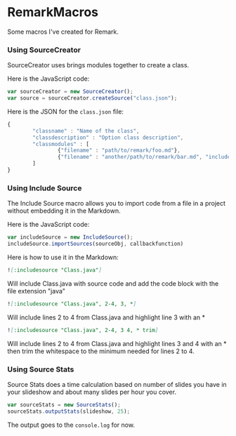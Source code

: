 # RemarkMacros
Some macros I've created for Remark.

### Using SourceCreator

SourceCreator uses brings modules together to create a class.

Here is the JavaScript code:

```javascript
var sourceCreator = new SourceCreator();
var source = sourceCreator.createSource("class.json");
```

Here is the JSON for the `class.json` file:

```javascript
{
        "classname" : "Name of the class",
        "classdescription" : "Option class description",
        "classmodules" : [
                {"filename" : "path/to/remark/foo.md"},
                {"filename" : "another/path/to/remark/bar.md", "include" : "1-2 5-7", "exclude" : "6"}
        ]
}
```

### Using Include Source

The Include Source macro allows you to import code from a file in a project without embedding it in the Markdown.

Here is the JavaScript code:

```javascript
var includeSource = new IncludeSource();
includeSource.importSources(sourceObj, callbackfunction)
```

Here is how to use it in the Markdown:

```markdown
![:includesource "Class.java"]
```

Will include Class.java with source code and add the code block with the file extension "java"

```markdown
![:includesource "Class.java", 2-4, 3, *]
```

Will include lines 2 to 4 from Class.java and highlight line 3 with an *

```markdown
![:includesource "Class.java", 2-4, 3 4, * trim]
```

Will include lines 2 to 4 from Class.java and highlight lines 3 and 4 with an * then trim the whitespace to the minimum needed for lines 2 to 4.

### Using Source Stats

Source Stats does a time calculation based on number of slides you have in your slideshow and about many slides per hour you cover.

```javascript
var sourceStats = new SourceStats();
sourceStats.outputStats(slideshow, 25);
```

The output goes to the `console.log` for now.
